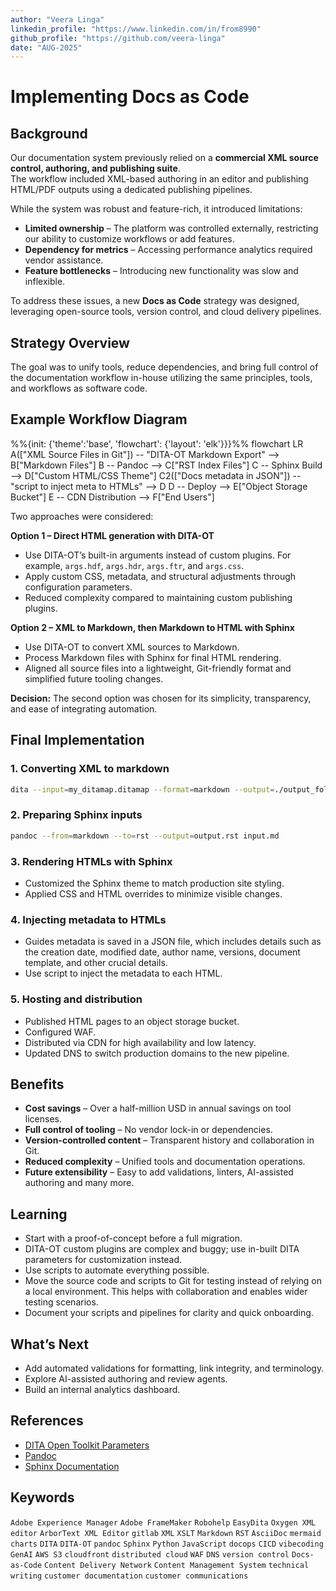 ```yaml
---
author: "Veera Linga"
linkedin_profile: "https://www.linkedin.com/in/from8990"
github_profile: "https://github.com/veera-linga"
date: "AUG-2025"
---
```


# Implementing Docs as Code
## Background

Our documentation system previously relied on a **commercial XML source control, authoring, and publishing suite**.  
The workflow included XML-based authoring in an editor and publishing HTML/PDF outputs using a dedicated publishing pipelines.

While the system was robust and feature-rich, it introduced limitations:

- **Limited ownership** – The platform was controlled externally, restricting our ability to customize workflows or add features.  
- **Dependency for metrics** – Accessing performance analytics required vendor assistance.  
- **Feature bottlenecks** – Introducing new functionality was slow and inflexible.

To address these issues, a new **Docs as Code** strategy was designed, leveraging open-source tools, version control, and cloud delivery pipelines.

## Strategy Overview

The goal was to unify tools, reduce dependencies, and bring full control of the documentation workflow in-house utilizing the same principles, tools, and workflows as software code.

## Example Workflow Diagram

<div class="mermaid">
%%{init: {'theme':'base', 'flowchart': {'layout': 'elk'}}}%%
flowchart LR
    A(["XML Source Files in Git"]) -- "DITA-OT Markdown Export" --> B["Markdown Files"]
    B -- Pandoc --> C["RST Index Files"]
    C -- Sphinx Build --> D["Custom HTML/CSS Theme"]
    C2(["Docs metadata in JSON"]) -- "script to inject meta to HTMLs" --> D
    D -- Deploy --> E["Object Storage Bucket"]
    E -- CDN Distribution --> F["End Users"]
</div>

Two approaches were considered:

**Option 1 – Direct HTML generation with DITA-OT**  
- Use DITA-OT’s built-in arguments instead of custom plugins. For example, `args.hdf`, `args.hdr`, `args.ftr`, and `args.css`. 
- Apply custom CSS, metadata, and structural adjustments through configuration parameters.  
- Reduced complexity compared to maintaining custom publishing plugins.

**Option 2 – XML to Markdown, then Markdown to HTML with Sphinx**  
- Use DITA-OT to convert XML sources to Markdown.  
- Process Markdown files with Sphinx for final HTML rendering.  
- Aligned all source files into a lightweight, Git-friendly format and simplified future tooling changes.

**Decision:** The second option was chosen for its simplicity, transparency, and ease of integrating automation.

## Final Implementation

### 1. Converting XML to markdown
```bash
dita --input=my_ditamap.ditamap --format=markdown --output=./output_folder
````

### 2. Preparing Sphinx inputs

```bash
pandoc --from=markdown --to=rst --output=output.rst input.md
```

### 3. Rendering HTMLs with Sphinx

* Customized the Sphinx theme to match production site styling.
* Applied CSS and HTML overrides to minimize visible changes.

### 4. Injecting metadata to HTMLs
* Guides metadata is saved in a JSON file, which includes details such as the creation date, modified date, author name, versions, document template, and other crucial details.
* Use script to inject the metadata to each HTML.

### 5. Hosting and distribution

* Published HTML pages to an object storage bucket.
* Configured WAF.
* Distributed via CDN for high availability and low latency.
* Updated DNS to switch production domains to the new pipeline.

## Benefits

* **Cost savings** – Over a half-million USD in annual savings on tool licenses.
* **Full control of tooling** – No vendor lock-in or dependencies.
* **Version-controlled content** – Transparent history and collaboration in Git.
* **Reduced complexity** – Unified tools and documentation operations.
* **Future extensibility** – Easy to add validations, linters, AI-assisted authoring and many more.

## Learning

* Start with a proof-of-concept before a full migration.
* DITA-OT custom plugins are complex and buggy; use in-built DITA parameters for customization instead. 
* Use scripts to automate everything possible.
* Move the source code and scripts to Git for testing instead of relying on a local environment. This helps with collaboration and enables wider testing scenarios.
* Document your scripts and pipelines for clarity and quick onboarding.


## What’s Next

* Add automated validations for formatting, link integrity, and terminology.
* Explore AI-assisted authoring and review agents.
* Build an internal analytics dashboard.

## References

* [DITA Open Toolkit Parameters](https://www.dita-ot.org/dev/parameters/parameters-html5#html5)
* [Pandoc](https://pandoc.org/)
* [Sphinx Documentation](https://www.sphinx-doc.org/)

## Keywords

`Adobe Experience Manager` `Adobe FrameMaker` `Robohelp` `EasyDita` `Oxygen XML editor` `ArborText XML Editor` `gitlab` `XML` `XSLT` `Markdown` `RST` `AsciiDoc` `mermaid charts` `DITA` `DITA-OT` `pandoc` `Sphinx` `Python` `JavaScript` `docops` `CICD` `vibecoding` `GenAI` `AWS S3` `cloudfront` `distributed cloud` `WAF` `DNS` `version control` `Docs-as-Code` `Content Delivery Network` `Content Management System` `technical writing` `customer documentation` `customer communications` 

